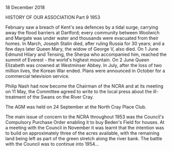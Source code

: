 18 December 2018

HISTORY OF OUR ASSOCIATION Part 9 1953

February saw a breach of Kent's sea defences by a tidal surge, carrying away the flood barriers at Dartford; every community between Woolwich and Margate was under water and thousands were evacuated from their homes. In March, Joseph Stalin died, after ruling Russia for 30 years; and a few days later Queen Mary, the widow of George V, also died. On 1 June Edmund Hilary and Tensing, the Sherpa who accompanied him, reached the summit of Everest - the world's highest mountain. On 2 June Queen Elizabeth was crowned at Westminser Abbey. In July, after the loss of two million lives, the Korean War ended. Plans were announced in October for a commercial television service.

Philip Nash had now become the Chairman of the NCRA and at its meeting on 11 May, the Committee agreed to write to the local press about the ill-treatment of the Swans on the River Cray.

The AGM was held on 24 September at the North Cray Place Club.

The main issue of concern to the NCRA throughout 1953 was the Council's Compulsory Purchase Order enabling it to buy Beden's Field for houses. At a meeting with the Council in November it was learnt that the intention was to build on approximately three of the acres available, with the remaining land being left as part of the green stretch along the river bank. The battle with the Council was to continue into 1954...

